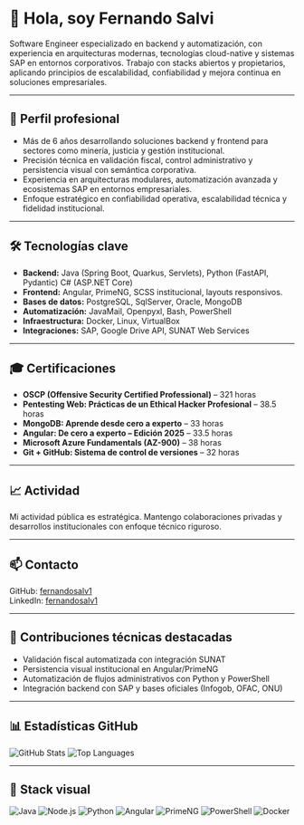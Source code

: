 # 👋 Hola, soy Fernando Salvi  
Software Engineer especializado en backend y automatización, con experiencia en arquitecturas modernas, tecnologías cloud-native y sistemas SAP en entornos corporativos. Trabajo con stacks abiertos y propietarios, aplicando principios de escalabilidad, confiabilidad y mejora continua en soluciones empresariales.

---

## 🧠 Perfil profesional  
- Más de 6 años desarrollando soluciones backend y frontend para sectores como minería, justicia y gestión institucional.
- Precisión técnica en validación fiscal, control administrativo y persistencia visual con semántica corporativa.
- Experiencia en arquitecturas modulares, automatización avanzada y ecosistemas SAP en entornos empresariales.
- Enfoque estratégico en confiabilidad operativa, escalabilidad técnica y fidelidad institucional.

---

## 🛠 Tecnologías clave  
- **Backend:** Java (Spring Boot, Quarkus, Servlets), Python (FastAPI, Pydantic) C# (ASP.NET Core)
- **Frontend:** Angular, PrimeNG, SCSS institucional, layouts responsivos.  
- **Bases de datos:** PostgreSQL, SqlServer, Oracle, MongoDB  
- **Automatización:** JavaMail, Openpyxl, Bash, PowerShell  
- **Infraestructura:** Docker, Linux, VirtualBox  
- **Integraciones:** SAP, Google Drive API, SUNAT Web Services

---

## 🎓 Certificaciones  
- **OSCP (Offensive Security Certified Professional)** – 321 horas  
- **Pentesting Web: Prácticas de un Ethical Hacker Profesional** – 38.5 horas  
- **MongoDB: Aprende desde cero a experto** – 33 horas  
- **Angular: De cero a experto – Edición 2025** – 33.5 horas  
- **Microsoft Azure Fundamentals (AZ-900)** – 38 horas  
- **Git + GitHub: Sistema de control de versiones** – 32 horas

---

## 📈 Actividad  
Mi actividad pública es estratégica. Mantengo colaboraciones privadas y desarrollos institucionales con enfoque técnico riguroso.

---

## 📫 Contacto  
GitHub: [fernandosalv1](https://github.com/fernandosalv1)  
LinkedIn: [fernandosalv1](https://www.linkedin.com/in/fernandosalv1)

---

## 🧩 Contribuciones técnicas destacadas  
- Validación fiscal automatizada con integración SUNAT  
- Persistencia visual institucional en Angular/PrimeNG  
- Automatización de flujos administrativos con Python y PowerShell  
- Integración backend con SAP y bases oficiales (Infogob, OFAC, ONU)

---

## 📊 Estadísticas GitHub

![GitHub Stats](https://github-readme-stats.vercel.app/api?username=fernandosalv1&show_icons=true&theme=dark)
![Top Languages](https://github-readme-stats.vercel.app/api/top-langs/?username=fernandosalv1&layout=compact&theme=dark)

---

## 🧠 Stack visual

![Java](https://img.shields.io/badge/Java-Spring%20Boot-blue)
![Node.js](https://img.shields.io/badge/Node.js-Institucional-green)
![Python](https://img.shields.io/badge/Python-Automatización-yellow)
![Angular](https://img.shields.io/badge/Angular-v20-red)
![PrimeNG](https://img.shields.io/badge/PrimeNG-Institucional-purple)
![PowerShell](https://img.shields.io/badge/PowerShell-Auditoría-blue)
![Docker](https://img.shields.io/badge/Docker-Infraestructura-lightblue)
